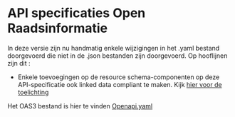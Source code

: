 # API specificaties Open Raadsinformatie

In deze versie zijn nu handmatig enkele wijzigingen in het .yaml bestand doorgevoerd die niet in de .json bestanden zijn doorgevoerd.
Op hooflijnen zijn dit :
* Enkele toevoegingen op de resource schema-componenten op deze API-specificatie ook linked data compliant te maken.
Kijk [hier voor de toelichting](./json_to_ld.md)

Het OAS3 bestand is hier te vinden [Openapi.yaml](../docs/openapi.yaml)

